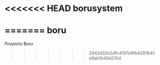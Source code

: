<<<<<<< HEAD
borusystem
==========
=======
boru
====

Proyecto Boru
>>>>>>> 2942d32e2dfc4197e9fb4291840e9ab1b40d210d
